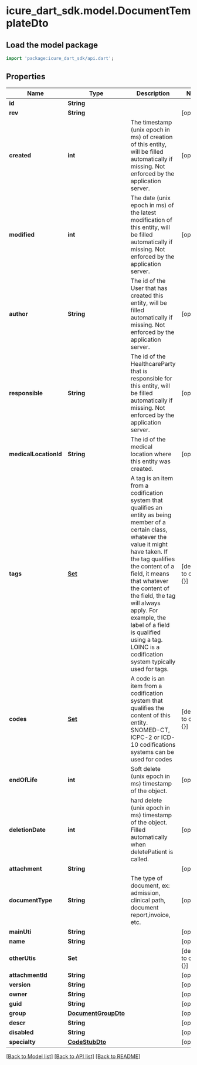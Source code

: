 # icure_dart_sdk.model.DocumentTemplateDto

## Load the model package
```dart
import 'package:icure_dart_sdk/api.dart';
```

## Properties
Name | Type | Description | Notes
------------ | ------------- | ------------- | -------------
**id** | **String** |  |
**rev** | **String** |  | [optional]
**created** | **int** | The timestamp (unix epoch in ms) of creation of this entity, will be filled automatically if missing. Not enforced by the application server. | [optional]
**modified** | **int** | The date (unix epoch in ms) of the latest modification of this entity, will be filled automatically if missing. Not enforced by the application server. | [optional]
**author** | **String** | The id of the User that has created this entity, will be filled automatically if missing. Not enforced by the application server. | [optional]
**responsible** | **String** | The id of the HealthcareParty that is responsible for this entity, will be filled automatically if missing. Not enforced by the application server. | [optional]
**medicalLocationId** | **String** | The id of the medical location where this entity was created. | [optional]
**tags** | [**Set<CodeStubDto>**](CodeStubDto.md) | A tag is an item from a codification system that qualifies an entity as being member of a certain class, whatever the value it might have taken. If the tag qualifies the content of a field, it means that whatever the content of the field, the tag will always apply. For example, the label of a field is qualified using a tag. LOINC is a codification system typically used for tags. | [default to const {}]
**codes** | [**Set<CodeStubDto>**](CodeStubDto.md) | A code is an item from a codification system that qualifies the content of this entity. SNOMED-CT, ICPC-2 or ICD-10 codifications systems can be used for codes | [default to const {}]
**endOfLife** | **int** | Soft delete (unix epoch in ms) timestamp of the object. | [optional]
**deletionDate** | **int** | hard delete (unix epoch in ms) timestamp of the object. Filled automatically when deletePatient is called. | [optional]
**attachment** | **String** |  | [optional]
**documentType** | **String** | The type of document, ex: admission, clinical path, document report,invoice, etc. | [optional]
**mainUti** | **String** |  | [optional]
**name** | **String** |  | [optional]
**otherUtis** | **Set<String>** |  | [default to const {}]
**attachmentId** | **String** |  | [optional]
**version** | **String** |  | [optional]
**owner** | **String** |  | [optional]
**guid** | **String** |  | [optional]
**group** | [**DocumentGroupDto**](DocumentGroupDto.md) |  | [optional]
**descr** | **String** |  | [optional]
**disabled** | **String** |  | [optional]
**specialty** | [**CodeStubDto**](CodeStubDto.md) |  | [optional]

[[Back to Model list]](../README.md#documentation-for-models) [[Back to API list]](../README.md#documentation-for-api-endpoints) [[Back to README]](../README.md)
